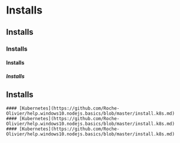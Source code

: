 
# Installs
## Installs
### Installs
#### Installs
##### Installs

## Installs

    #### [Kubernetes](https://github.com/Roche-Olivier/help.windows10.nodejs.basics/blob/master/install.k8s.md)
    #### [Kubernetes](https://github.com/Roche-Olivier/help.windows10.nodejs.basics/blob/master/install.k8s.md)
    #### [Kubernetes](https://github.com/Roche-Olivier/help.windows10.nodejs.basics/blob/master/install.k8s.md)
